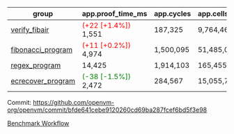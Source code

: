 | group | app.proof_time_ms | app.cycles | app.cells_used | leaf.proof_time_ms | leaf.cycles | leaf.cells_used |
| -- | -- | -- | -- | -- | -- | -- |
| [verify_fibair](https://github.com/openvm-org/openvm/blob/benchmark-results/benchmarks-pr/1318/verify_fibair-bfde641cebe9120260cd69ba287fcef6bd5f3e98.md) |<span style='color: red'>(+22 [+1.4%])</span> 1,551 |  187,325 |  9,764,465 |- | - | - |
| [fibonacci_program](https://github.com/openvm-org/openvm/blob/benchmark-results/benchmarks-pr/1318/fibonacci-bfde641cebe9120260cd69ba287fcef6bd5f3e98.md) |<span style='color: red'>(+11 [+0.2%])</span> 4,974 |  1,500,095 |  51,485,080 |- | - | - |
| [regex_program](https://github.com/openvm-org/openvm/blob/benchmark-results/benchmarks-pr/1318/regex-bfde641cebe9120260cd69ba287fcef6bd5f3e98.md) | 14,425 |  1,914,103 |  165,455,373 | 25,935 |  4,443,482 |  219,423,382 |
| [ecrecover_program](https://github.com/openvm-org/openvm/blob/benchmark-results/benchmarks-pr/1318/ecrecover-bfde641cebe9120260cd69ba287fcef6bd5f3e98.md) |<span style='color: green'>(-38 [-1.5%])</span> 2,472 |  284,567 |  15,055,723 |- | - | - |


Commit: https://github.com/openvm-org/openvm/commit/bfde641cebe9120260cd69ba287fcef6bd5f3e98

[Benchmark Workflow](https://github.com/openvm-org/openvm/actions/runs/13146631960)
